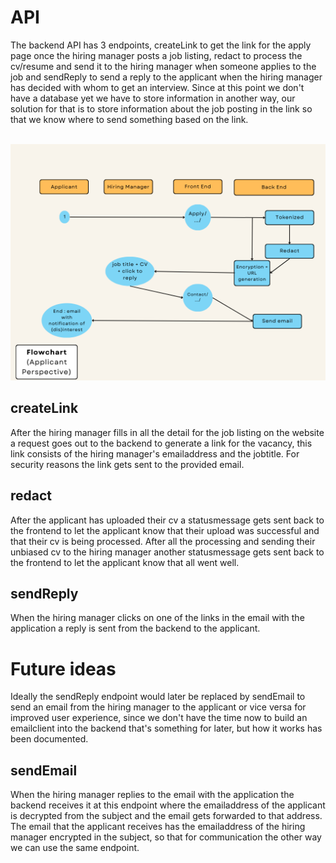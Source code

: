 # API
The backend API has 3 endpoints, createLink to get the link for the apply page once the hiring manager posts a job listing, redact to process the cv/resume and send it to the hiring manager when someone applies to the job and sendReply to send a reply to the applicant when the hiring manager has decided with whom to get an interview.
Since at this point we don't have a database yet we have to store information in another way, our solution for that is to store information about the job posting in the link so that we know where to send something based on the link.

<br><img src="https://github.com/Jeroenvh99/Unbiased_workingrepo/blob/general_backend/Flowchart%20(Applicant%20Perspective).png"/><br>

## createLink
After the hiring manager fills in all the detail for the job listing on the website a request goes out to the backend to generate a link for the vacancy, this link consists of the hiring manager's emailaddress and the jobtitle. For security reasons the link gets sent to the provided email.

## redact
After the applicant has uploaded their cv a statusmessage gets sent back to the frontend to let the applicant know that their upload was successful and that their cv is being processed.
After all the processing and sending their unbiased cv to the hiring manager another statusmessage gets sent back to the frontend to let the applicant know that all went well.

## sendReply
When the hiring manager clicks on one of the links in the email with the application a reply is sent from the backend to the applicant.

# Future ideas
Ideally the sendReply endpoint would later be replaced by sendEmail to send an email from the hiring manager to the applicant or vice versa for improved user experience, since we don't have the time now to build an emailclient into the backend that's something for later, but how it works has been documented.

## sendEmail
When the hiring manager replies to the email with the application the backend receives it at this endpoint where the emailaddress of the applicant is decrypted from the subject and the email gets forwarded to that address. The email that the applicant receives has the emailaddress of the hiring manager encrypted in the subject, so that for communication the other way we can use the same endpoint.
